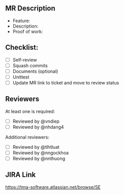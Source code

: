 ## MR Description
- Feature: 
- Description: 
- Proof of work: 

## Checklist:
- [ ] Self-review
- [ ] Squash commits
- [ ] Documents (optional)
- [ ] Unittest
- [ ] Update MR link to ticket and move to review status

## Reviewers
At least one is required:
- [ ] Reviewed by @vndiep
- [ ] Reviewed by @nhdang4 

Additional reviewers:
- [ ] Reviewed by @tlhtluat
- [ ] Reviewed by @nngockhoa
- [ ] Reviewed by @nnthuong

## JIRA Link
https://tma-software.atlassian.net/browse/SE
